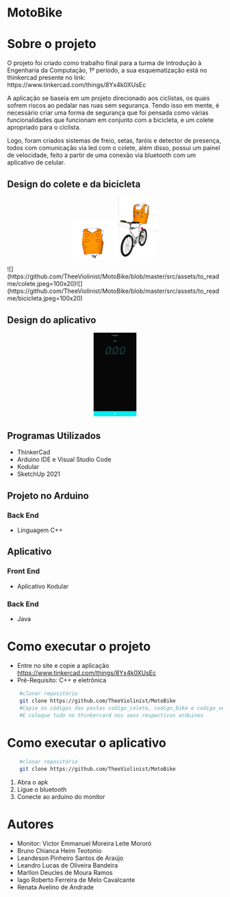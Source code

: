 # MotoBike



# Sobre o projeto

<p>O projeto foi criado como trabalho final para a turma de Introdução à Engenharia da Computação, 1º período, a sua esquematização está no thinkercad presente no link:  https://www.tinkercad.com/things/8Yx4k0XUsEc<p>

<p>A aplicação se baseia em um projeto direcionado aos ciclistas, os quais sofrem riscos ao pedalar nas ruas sem segurança. Tendo isso em mente, é necessário criar uma forma de segurança que foi pensada como várias funcionalidades que funcionam em conjunto com a bicicleta, e um colete apropriado para o ciclista.<p> 
<p>Logo, foram criados sistemas de freio, setas, faróis e detector de presença, todos com comunicação via led com o colete, além disso, possui um painel de velocidade, feito a partir de uma conexão via bluetooth com um aplicativo de celular.<p>

## Design do colete e da bicicleta
<p><div align ="center">
<img src = "https://github.com/TheeViolinist/MotoBike/blob/master/src/assets/to_readme/colete.jpeg"width = "100x20px"/><img src = "https://github.com/TheeViolinist/MotoBike/blob/master/src/assets/to_readme/bicicleta.jpeg"width = "100x20"/>
</div><p>
![](https://github.com/TheeViolinist/MotoBike/blob/master/src/assets/to_readme/colete.jpeg=100x20)![](https://github.com/TheeViolinist/MotoBike/blob/master/src/assets/to_readme/bicicleta.jpeg=100x20)



## Design do aplicativo
<p> <div align = "center">
<img src = "https://github.com/TheeViolinist/MotoBike/blob/master/src/assets/to_readme/vel_interface.jpeg" width = "100x20"/>
</div><p>

## Programas Utilizados
* ThinkerCad
* Arduino IDE e Visual Studio Code
* Kodular
* SketchUp 2021
## Projeto no Arduino 
### Back End
* Linguagem C++
## Aplicativo
### Front End
* Aplicativo Kodular
### Back End
* Java

# Como executar o projeto
* Entre no site e copie a aplicação https://www.tinkercad.com/things/8Yx4k0XUsEc
* Pré-Requisito: C++ e eletrônica

```bash
	#clonar repositório
	git clone https://github.com/TheeViolinist/MotoBike
	#Copie os códigos das pastas codigo_colete, codigo_bike e codigo_vel
	#E coloque tudo no thinkercard nos seus respectivos arduinos

```
# Como executar o aplicativo

```bash
	#clonar repositório
	git clone https://github.com/TheeViolinist/MotoBike

```
1. Abra o apk
2. Ligue o bluetooth
3. Conecte ao arduino do monitor
# Autores
* Monitor: Victor Emmanuel Moreira Leite Mororó
* Bruno Chianca Heim Teotonio
* Leandeson Pinheiro Santos de Araújo
* Leandro Lucas de Oliveira Bandeira
* Marllon Deucles de Moura Ramos
* Iago Roberto Ferreira de Melo Cavalcante
* Renata Avelino de Andrade


